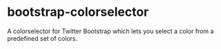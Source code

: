 bootstrap-colorselector
=======================

A colorselector for Twitter Bootstrap which lets you select a color from a predefined set of colors.
